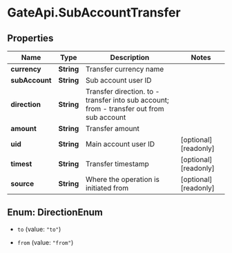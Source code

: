 # GateApi.SubAccountTransfer

## Properties

Name | Type | Description | Notes
------------ | ------------- | ------------- | -------------
**currency** | **String** | Transfer currency name | 
**subAccount** | **String** | Sub account user ID | 
**direction** | **String** | Transfer direction. to - transfer into sub account; from - transfer out from sub account | 
**amount** | **String** | Transfer amount | 
**uid** | **String** | Main account user ID | [optional] [readonly] 
**timest** | **String** | Transfer timestamp | [optional] [readonly] 
**source** | **String** | Where the operation is initiated from | [optional] [readonly] 

## Enum: DirectionEnum

* `to` (value: `"to"`)

* `from` (value: `"from"`)



